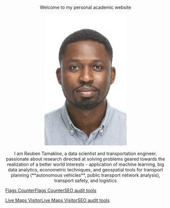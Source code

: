 <p align="center">
    Welcome to my personal academic website
</p>

<p align="center">
  <img src="/assets/logo.jpg" />
</p>

<p align="center">
    I am Reuben Tamakloe, a data scientist and transportation engineer, passionate about research directed at solving problems geared towards the realization of a better world
    Interests - application of machine learning, big data analytics, econometric techniques, and geospatial tools for transport planning (**autonomous vehicles**, public transport network analysis), transport safety, and logistics
</p>


<left><a href="https://livetrafficfeed.com/flag-counter" data-row="3" data-col="5" data-code="1" data-flag="1" data-bg="ffffff" data-text="000000" data-root="0" id="LTF_flags_href">Flags Counter</a><script type="text/javascript" src="//cdn.livetrafficfeed.com/static/flag-counter/live.v2.js"></script><noscript><a href="https://livetrafficfeed.com/flag-counter">Flags Counter</a><a href="https://w3seotools.com">SEO audit tools</a></noscript></left>

<left><a href="https://livetrafficfeed.com/live-maps-visitor" data-size="60" data-type="9" data-root="0" id="LTF_mapjs_website">Live Maps Visitor</a><script type="text/javascript" src="//cdn.livetrafficfeed.com/static/mapjs/live.v2.js"></script><noscript><a href="http://livetrafficfeed.com/live-maps-visitor">Live Maps Visitor</a><a href="https://w3seotools.com">SEO audit tools</a></noscript></left>






